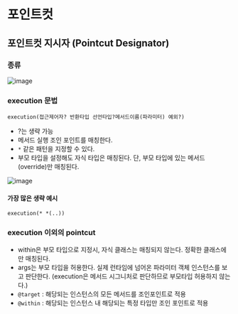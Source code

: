 # 포인트컷

## 포인트컷 지시자 (Pointcut Designator)

### 종류
![image](https://user-images.githubusercontent.com/48814463/209236029-14ebcb49-3d50-4ffe-8874-fcac74f79286.png)

### execution 문법
`execution(접근제어자? 반환타입 선언타입?메서드이름(파라미터) 예외?)`
 * ?는 생략 가능
 * 메서드 실행 조인 포인트를 매칭한다.
 * `*` 같은 패턴을 지정할 수 있다.
 * 부모 타입을 설정해도 자식 타입은 매칭된다. 단, 부모 타입에 있는 메서드 (override)만 매칭된다.

![image](https://user-images.githubusercontent.com/48814463/209296520-3f55c7fd-50ae-4ff8-930c-8e2b204d978b.png)


#### 가장 많은 생략 예시
`execution(* *(..))`

### execution 이외의 pointcut
 * within은 부모 타입으로 지정시, 자식 클래스는 매칭되지 않는다. 정확한 클래스에만 매칭된다.
 * args는 부모 타입을 허용한다. 실제 런타임에 넘어온 파라미터 객체 인스턴스를 보고 판단한다. (execution은 메서드 시그니처로 판단하므로 부모타입 허용하지 않는다.)
 * `@target` : 해당되는 인스턴스의 모든 메서드를 조인포인트로 적용
 * `@within` : 해당되는 인스턴스 내 해당되는 특정 타입만 조인 포인트로 적용
